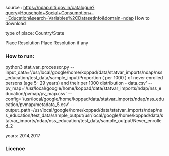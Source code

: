 source
: https://ndap.niti.gov.in/catalogue?query=Household+Social+Consumption+-+Education&search=Variables%2CDatasetInfo&domain=ndap
How to download

type of place: Country/State

Place Resolution
Place Resolution if any
### How to run:

python3 stat_var_processor.py --input_data='/usr/local/google/home/koppad/data/statvar_imports/ndap/nss_education/test_data/sample_input/Proportion ( per 1000 ) of never enrolled persons (age 5- 29 years) and their per 1000 distribution - data.csv'   --pv_map='/usr/local/google/home/koppad/data/statvar_imports/ndap/nss_education/pvmap/pv_map.csv'  --config='/usr/local/google/home/koppad/data/statvar_imports/ndap/nss_education/pvmap/metadata_5.csv'  --output_path=/usr/local/google/home/koppad/data/statvar_imports/ndap/nss_education/test_data/sample_output/usr/local/google/home/koppad/data/statvar_imports/ndap/nss_education/test_data/sample_output/Never_enrolled_2


years:
2014,2017

### Licence
